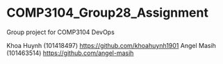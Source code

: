 # COMP3104_Group28_Assignment
Group project for COMP3104 DevOps

Khoa Huynh (101418497) https://github.com/khoahuynh1901
Angel Masih (101463514) https://github.com/angel-masih 
